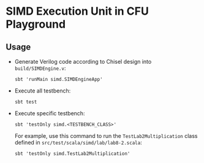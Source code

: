 # SIMD Execution Unit in CFU Playground

## Usage
- Generate Verilog code according to Chisel design into `build/SIMDEngine.v`:
    ```shell
    sbt 'runMain simd.SIMDEngineApp'
    ```
- Execute all testbench:
    ```shell
    sbt test
    ```
- Execute specific testbench:
    ```shell
    sbt 'testOnly simd.<TESTBENCH_CLASS>'
    ```
    For example, use this command to run the `TestLab2Multiplication` class defined in `src/test/scala/simd/lab/lab8-2.scala`:
    ```shell
    sbt 'testOnly simd.TestLab2Multiplication'
    ```
